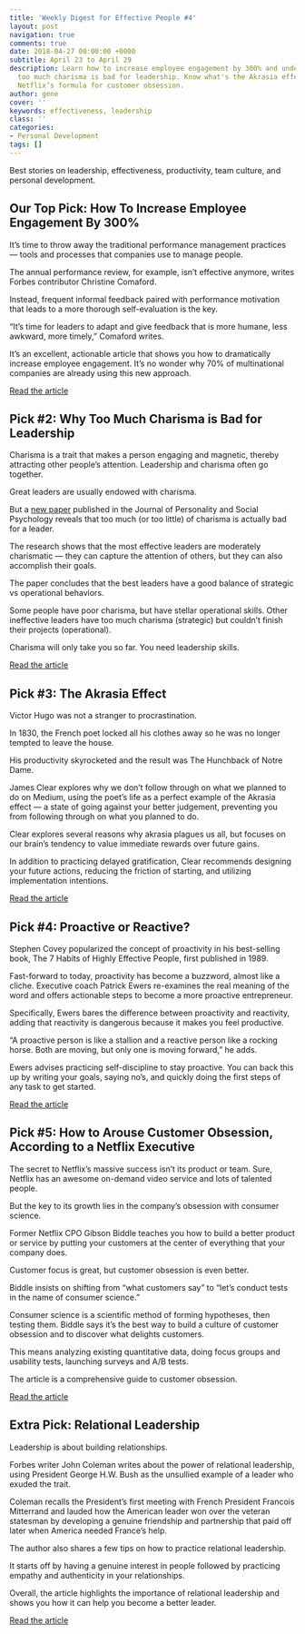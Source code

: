 ```yaml
---
title: 'Weekly Digest for Effective People #4'
layout: post
navigation: true
comments: true
date: 2018-04-27 00:00:00 +0000
subtitle: April 23 to April 29
description: Learn how to increase employee engagement by 300% and understand why
  too much charisma is bad for leadership. Know what's the Akrasia effect and unlock
  Netflix’s formula for customer obsession.
author: gene
cover: ''
keywords: effectiveness, leadership
class: ''
categories:
- Personal Development
tags: []
---
```

Best stories on leadership, effectiveness, productivity, team culture, and personal development.

## Our Top Pick: How To Increase Employee Engagement By 300%

It’s time to throw away the traditional performance management practices — tools and processes that companies use to manage people. 

The annual performance review, for example, isn’t effective anymore, writes Forbes contributor Christine Comaford.

Instead, frequent informal feedback paired with performance motivation that leads to a more thorough self-evaluation is the key.  

“It’s time for leaders to adapt and give feedback that is more humane, less awkward, more timely,” Comaford writes.

It’s an excellent, actionable article that shows you how to dramatically increase employee engagement. It’s no wonder why 70% of multinational companies are already using this new approach. 

[Read the article](https://www.forbes.com/sites/christinecomaford/2018/04/14/leaders-increase-employee-engagement-by-300-with-this-daily-practice/#663ac9a461ef)

## Pick #2: Why Too Much Charisma is Bad for Leadership

Charisma is a trait that makes a person engaging and magnetic, thereby attracting other people’s attention. Leadership and charisma often go together. 

Great leaders are usually endowed with charisma. 

But a [new paper](http://psycnet.apa.org/record/2017-23344-001) published in the Journal of Personality and Social Psychology reveals that too much (or too little) of charisma is actually bad for a leader. 

The research shows that the most effective leaders are moderately charismatic — they can capture the attention of others, but they can also accomplish their goals. 

The paper concludes that the best leaders have a good balance of strategic vs operational behaviors. 

Some people have poor charisma, but have stellar operational skills. Other ineffective leaders have too much charisma (strategic) but couldn’t finish their projects (operational).

Charisma will only take you so far. You need leadership skills. 

[Read the article](https://www.psychologytoday.com/us/blog/ulterior-motives/201803/too-much-charisma-is-bad-leadership)

## Pick #3: The Akrasia Effect

Victor Hugo was not a stranger to procrastination. 

In 1830, the French poet locked all his clothes away so he was no longer tempted to leave the house. 

His productivity skyrocketed and the result was The Hunchback of Notre Dame. 

James Clear explores why we don’t follow through on what we planned to do on Medium, using the poet’s life as a perfect example of the Akrasia effect — a state of going against your better judgement, preventing you from following through on what you planned to do. 

Clear explores several reasons why akrasia plagues us all, but focuses on our brain’s tendency to value immediate rewards over future gains. 

In addition to practicing delayed gratification, Clear recommends designing your future actions, reducing the friction of starting, and utilizing implementation intentions. 

[Read the article](https://medium.com/personal-growth/the-akrasia-effect-why-we-dont-follow-through-on-what-we-set-out-to-do-and-what-to-do-about-it-7c8c47587897)

## Pick #4: Proactive or Reactive?

Stephen Covey popularized the concept of proactivity in his best-selling book, The 7 Habits of Highly Effective People, first published in 1989. 

Fast-forward to today, proactivity has become a buzzword, almost like a cliche. Executive coach Patrick Ewers re-examines the real meaning of the word and offers actionable steps to become a more proactive entrepreneur. 

Specifically, Ewers bares the difference between proactivity and reactivity, adding that reactivity is dangerous because it makes you feel productive. 

“A proactive person is like a stallion and a reactive person like a rocking horse. Both are moving, but only one is moving forward,” he adds. 

Ewers advises practicing self-discipline to stay proactive. You can back this up by writing your goals, saying no’s, and quickly doing the first steps of any task to get started.  

[Read the article](https://betterhumans.coach.me/the-definitive-guide-to-understanding-proactivity-and-becoming-a-proactive-entrepreneur-558ecf3a755d?token=DjDvBpO6OasbewUF)

## Pick #5: How to Arouse Customer Obsession, According to a Netflix Executive

The secret to Netflix’s massive success isn’t its product or team. Sure, Netflix has an awesome on-demand video service and lots of talented people. 

But the key to its growth lies in the company’s obsession with consumer science. 

Former Netflix CPO Gibson Biddle teaches you how to build a better product or service by putting your customers at the center of everything that your company does.

Customer focus is great, but customer obsession is even better. 

Biddle insists on shifting from “what customers say” to “let’s conduct tests in the name of consumer science.” 

Consumer science is a scientific method of forming hypotheses, then testing them. Biddle says it’s the best way to build a culture of customer obsession and to discover what delights customers.

This means analyzing existing quantitative data, doing focus groups and usability tests, launching surveys and A/B tests. 

The article is a comprehensive guide to customer obsession.  

[Read the article](https://medium.com/speroventures/customer-obsession-8f1689df60ad)

## Extra Pick: Relational Leadership 

Leadership is about building relationships. 

Forbes writer John Coleman writes about the power of relational leadership, using President George H.W. Bush as the unsullied example of a leader who exuded the trait. 

Coleman recalls the President’s first meeting with French President Francois Mitterrand and lauded how the American leader won over the veteran statesman by developing a genuine friendship and partnership that paid off later when America needed France’s help.

The author also shares a few tips on how to practice relational leadership.

It starts off by having a genuine interest in people followed by practicing empathy and authenticity in your relationships.

Overall, the article highlights the importance of relational leadership and shows you how it can help you become a better leader. 

[Read the article](https://www.forbes.com/sites/johncoleman/2018/04/16/the-power-of-relational-leadership/2/#49efa8295f3f)